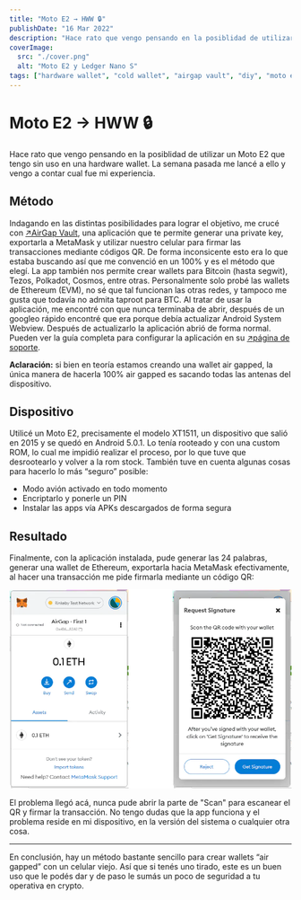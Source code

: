 ```yaml
---
title: "Moto E2 → HWW 🔒"
publishDate: "16 Mar 2022"
description: "Hace rato que vengo pensando en la posiblidad de utilizar un Moto E2 que tengo sin uso en una hardware wallet. La semana pasada me lancé a ello y..."
coverImage:
  src: "./cover.png"
  alt: "Moto E2 y Ledger Nano S"
tags: ["hardware wallet", "cold wallet", "airgap vault", "diy", "moto e2"]
---
```


# Moto E2 → HWW 🔒

Hace rato que vengo pensando en la posiblidad de utilizar un Moto E2 que tengo sin uso en una hardware wallet. La semana pasada me lancé a ello y vengo a contar cual fue mi experiencia.

## Método

Indagando en las distintas posibilidades para lograr el objetivo, me crucé con [↗AirGap Vault](https://airgap.it/), una aplicación que te permite generar una private key, exportarla a MetaMask y utilizar nuestro celular para firmar las transacciones mediante códigos QR. De forma inconsicente esto era lo que estaba buscando así que me convenció en un 100% y es el método que elegí. La app también nos permite crear wallets para Bitcoin (hasta segwit), Tezos, Polkadot, Cosmos, entre otras. Personalmente solo probé las wallets de Ethereum (EVM), no sé que tal funcionan las otras redes, y tampoco me gusta que todavía no admita taproot para BTC. Al tratar de usar la aplicación, me encontré con que nunca terminaba de abrir, después de un googleo rápido encontré que era porque debía actualizar Android System Webview. Después de actualizarlo la aplicación abrió de forma normal. Pueden ver la guía completa para configurar la aplicación en su [↗página de soporte](https://support.airgap.it/airgap-vault/introduction).

**Aclaración:** si bien en teoría estamos creando una wallet air gapped, la única manera de hacerla 100% air gapped es sacando todas las antenas del dispositivo.

## Dispositivo

Utilicé un Moto E2, precisamente el modelo XT1511, un dispositivo que salió en 2015 y se quedó en Android 5.0.1. Lo tenía rooteado y con una custom ROM, lo cual me impidió realizar el proceso, por lo que tuve que desrootearlo y volver a la rom stock. También tuve en cuenta algunas cosas para hacerlo lo más “seguro” posible:

- Modo avión activado en todo momento
- Encriptarlo y ponerle un PIN
- Instalar las apps vía APKs descargados de forma segura

## Resultado

Finalmente, con la aplicación instalada, pude generar las 24 palabras, generar una wallet de Ethereum, exportarla hacia MetaMask efectivamente, al hacer una transacción me pide firmarla mediante un código QR:

![](./images/1.webp)

El problema llegó acá, nunca pude abrir la parte de "Scan" para escanear el QR y firmar la transacción. No tengo dudas que la app funciona y el problema reside en mi dispositivo, en la versión del sistema o cualquier otra cosa.

---

En conclusión, hay un método bastante sencillo para crear wallets “air gapped” con un celular viejo. Así que si tenés uno tirado, este es un buen uso que le podés dar y de paso le sumás un poco de seguridad a tu operativa en crypto.
